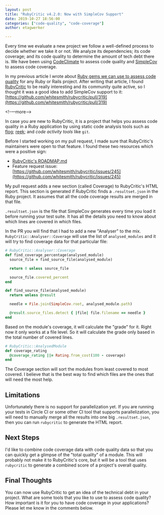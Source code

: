 ```yaml
---
layout: post
title: "RubyCritic v4.2.0: Now with SimpleCov Support"
date: 2019-10-27 18:56:00
categories: ["code-quality", "code-coverage"]
author: etagwerker

---
```


Every time we evaluate a new project we follow a well-defined process to decide
whether we take it or not. We analyze its dependencies; its code coverage; and
its code quality to determine the amount of tech debt there is. We have been
using [CodeClimate](https://codeclimate.com) to assess code quality
and [SimpleCov](https://github.com/colszowka/simplecov) to assess code coverage.

In my previous article I wrote about [Ruby gems we can use to assess code quality](https://www.fastruby.io/blog/ruby/quality/code-quality-ruby-gems.html) for any Ruby or Rails project. After writing
that article, I found [RubyCritic](https://github.com/whitesmith/rubycritic) to
be really interesting and its community quite active, so I thought it was a good
idea to add SimpleCov support to it: [https://github.com/whitesmith/rubycritic/pull/319](https://github.com/whitesmith/rubycritic/pull/319)

<!-—more-—>

In case you are new to RubyCritic, it is a project that helps you assess code
quality in a Ruby application by using static code analysis tools such as
[flog](https://github.com/seattlerb/flog); [reek](https://github.com/troessner/reek);
and _code activity tools_ like `git`.

Before I started working on my pull request, I made sure that RubyCritic's
maintainers were open to that feature. I found these two resources which were
a positive sign:

- [RubyCritic's ROADMAP.md](https://github.com/whitesmith/rubycritic/blob/master/ROADMAP.md)
- Feature request issue: [https://github.com/whitesmith/rubycritic/issues/245](https://github.com/whitesmith/rubycritic/issues/245)

My pull request adds a new section (called Coverage) to RubyCritic's HTML report.
This section is generated if RubyCritic finds a `.resultset.json` in the Ruby
project. It assumes that all the code coverage results are merged in that file.

`.resultset.json` is the file that SimpleCov generates every time you load it
before running your test suite. It has all the details you need to know about
which lines are covered in which files.

In the PR you will find that I had to add a new "Analyser" to the mix.
`RubyCritic::Analyser::Coverage` will use the list of `analysed_modules` and
it will try to find coverage data for that particular file:

```ruby
# RubyCritic::Analyser::Coverage
def find_coverage_percentage(analysed_module)
  source_file = find_source_file(analysed_module)

  return 0 unless source_file

  source_file.covered_percent
end

def find_source_file(analysed_module)
  return unless @result

  needle = File.join(SimpleCov.root, analysed_module.path)

  @result.source_files.detect { |file| file.filename == needle }
end
```

Based on the module's coverage, it will calculate the "grade" for it. Right now
it only works at a file level. So it will calculate the grade only based in the
total number of covered lines.

```ruby
# RubyCritic::AnalysedModule
def coverage_rating
  @coverage_rating ||= Rating.from_cost(100 - coverage)
end
```

The Coverage section will sort the modules from least covered to most covered.
I believe that is the best way to find which files are the ones that will need
the most help.

## Limitations

Unfortunately there is no support for parallelization yet. If you are running
your tests in Circle CI or some other CI tool that supports parallelization,
you will need to manually merge all the results into one big `.resultset.json`,
then you can run `rubycritic` to generate the HTML report.

## Next Steps

I'd like to combine code coverage data with code quality data so that you can
quickly get a glimpse of the "total quality" of a module. This will probably not
make it to RubyCritic's core, but it will be a tool that uses `rubycritic` to
generate a combined score of a project's overall quality.

## Final Thoughts

You can now use RubyCritic to get an idea of the technical debt in your project.
What are some tools that you like to use to assess code quality? How important
is it for you to have code coverage in your applications? Please let me know
in the comments below.
